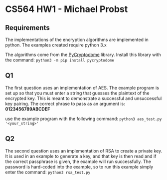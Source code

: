 # CS564 HW1 - Michael Probst

## Requirements
The implementations of the encryption algorithms are implemented in python. The examples created require python 3.x

The algorithms come from the [PyCryptodome](https://pycryptodome.readthedocs.io/en/latest/src/introduction.html) library. Install this library with the command: `python3 -m pip install pycryptodome`

## Q1
The first question uses an implementation of AES. The example program is set up so that you must enter a string that guesses the plaintext of the encrypted key. This is meant to demonstrate a successful and unsuccessful key pairing. The correct phrase to pass as an argument is: **0123456789ABCDEF**

use the example program with the following command: `python3 aes_test.py '<your_string>'`

## Q2
The second question uses an implementation of RSA to create a private key. It is used in an example to generate a key, and that key is then read and if the correct passphrase is given, the example will run successfully. The password is hard-coded into the example, so to run this example simply enter the command: `python3 rsa_test.py`
